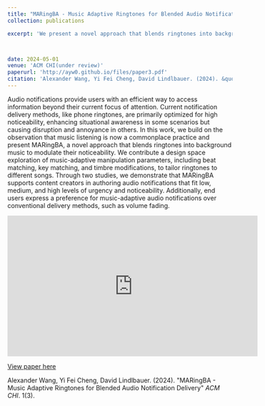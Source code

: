 ```yaml
---
title: "MARingBA - Music Adaptive Ringtones for Blended Audio Notification Delivery"
collection: publications

excerpt: 'We present a novel approach that blends ringtones into background music to modulate their noticeability <br><img src="/images/MARingBAfigure.png"  style="max-width: 200px;">'



date: 2024-05-01
venue: 'ACM CHI(under review)'
paperurl: 'http://ayw0.github.io/files/paper3.pdf'
citation: 'Alexander Wang, Yi Fei Cheng, David Lindlbauer. (2024). &quot;MARingBA - Music Adaptive Ringtones for Blended Audio Notification Delivery.&quot; <i>ACM CHI</i>. 1(3).'
---
```

<!-- permalink: /publication/MARingBA -->
Audio notifications provide users with an efficient way to access information beyond their current focus of attention. Current notification delivery methods, like phone ringtones, are primarily optimized for high noticeability, enhancing situational awareness in some scenarios but causing disruption and annoyance in others. In this work, we build on the observation that music listening is now a commonplace practice and present MARingBA, a novel approach that blends ringtones into background music to modulate their noticeability. We contribute a design space exploration of music-adaptive manipulation parameters, including beat matching, key matching, and timbre modifications, to tailor ringtones to different songs. Through two studies, we demonstrate that MARingBA supports content creators in authoring audio notifications that fit low, medium, and high levels of urgency and noticeability. Additionally, end users express a preference for music-adaptive audio notifications over conventional delivery methods, such as volume fading. 

<iframe width="560" height="315" src="https://www.youtube.com/embed/x1sri_t7UGc?si=lj6e_3TE1C14oLIl" title="YouTube video player" frameborder="0" allow="accelerometer; autoplay; clipboard-write; encrypted-media; gyroscope; picture-in-picture; web-share" allowfullscreen></iframe>

[View paper here](http://ayw0.github.io/files/paper3.pdf)

Alexander Wang, Yi Fei Cheng, David Lindlbauer. (2024). "MARingBA - Music Adaptive Ringtones for Blended Audio Notification Delivery" <i>ACM CHI</i>. 1(3).
